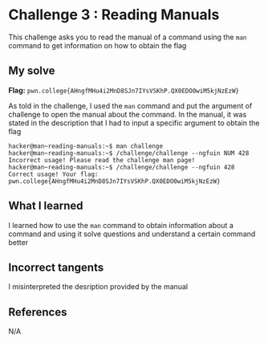 # Challenge 3 : Reading Manuals
This challenge asks you to read the manual of a command using the `man` command to get information on how to obtain the flag

## My solve
**Flag:** `pwn.college{AHngfMHu4i2MnD8SJn7IYsVSKhP.QX0EDO0wiM5kjNzEzW}`

As told in the challenge, I used the `man` command and put the argument of challenge to open the manual about the command.
In the manual, it was stated in the description that I had to input a specific argument to obtain the flag
```
hacker@man~reading-manuals:~$ man challenge
hacker@man~reading-manuals:~$ /challenge/challenge --ngfuin NUM 428
Incorrect usage! Please read the challenge man page!
hacker@man~reading-manuals:~$ /challenge/challenge --ngfuin 428
Correct usage! Your flag: pwn.college{AHngfMHu4i2MnD8SJn7IYsVSKhP.QX0EDO0wiM5kjNzEzW}
```

## What I learned 
I learned how to use the `man` command to obtain information about a command and using it solve questions and understand a certain command better

## Incorrect tangents 
I misinterpreted the desription provided by the manual

## References 
N/A
